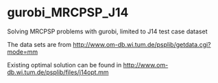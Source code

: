 # gurobi_MRCPSP_J14

Solving MRCPSP problems with gurobi, limited to J14 test case dataset

The data sets are from  http://www.om-db.wi.tum.de/psplib/getdata.cgi?mode=mm

Existing optimal solution can be found in http://www.om-db.wi.tum.de/psplib/files/j14opt.mm

